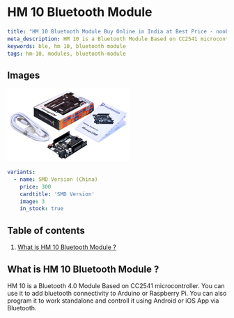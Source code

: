 # HM 10 Bluetooth Module	

``` yaml
title: "HM 10 Bluetooth Module Buy Online in India at Best Price - noobtronics"
meta_description: HM 10 is a Bluetooth Module Based on CC2541 microcontroller. Purchase now with free delivery and cash on delivery options all over India.
keywords: ble, hm 10, bluetooth module
tags: hm-10, modules, bluetooth-module

```


## Images
<p float="left">
  <img alt="Arduino Uno with USB Cable" 
       src="/storage/product/arduino-uno/arduino-uno-dip-with-usb-cable.png" width="280" 
   />
</p>

``` yaml
variants:
  - name: SMD Version (China)
    price: 300
    cardtitle: 'SMD Version'
    image: 3
    in_stock: true
```

## Table of contents
1. [What is HM 10 Bluetooth Module ?](#What-is-HM-10-Bluetooth-Module)

<a name="What-is-HM-10-Bluetooth-Module"></a>
## What is HM 10 Bluetooth Module ? 
HM 10 is a Bluetooth 4.0 Module Based on CC2541 microcontroller. You can use it to add bluetooth connectivity to Arduino or Raspberry Pi. You can also program it to work standalone and controll it using Android or iOS App via Bluetooth.
